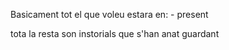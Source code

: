 Basicament tot el que voleu estara en:
	- present

tota la resta son instorials que s'han anat guardant
